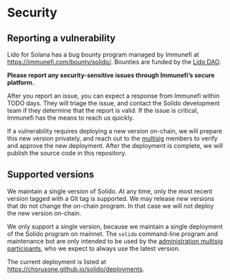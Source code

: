 # Security

## Reporting a vulnerability

Lido for Solana has a bug bounty program managed by Immunefi at
<https://immunefi.com/bounty/solido/>. Bounties are funded by the
[Lido DAO][dao].

**Please report any security-sensitive issues through Immunefi’s secure
platform.**

After you report an issue, you can expect a response from Immunefi within TODO
days. They will triage the issue, and contact the Solido development team if
they determine that the report is valid. If the issue is critical, Immunefi has
the means to reach us quickly.

If a vulnerability requires deploying a new version on-chain, we will prepare
this new version privately, and reach out to the [multisig][multisig] members
to verify and approve the new deployment. After the deployment is complete, we
will publish the source code in this repository.

[dao]:      https://chorusone.github.io/solido/governance
[multisig]: https://chorusone.github.io/solido/administration

## Supported versions

We maintain a single version of Solido. At any time, only the most recent
version tagged with a Git tag is supported. We may release new versions that do
not change the on-chain program. In that case we will not deploy the new version
on-chain.

We only support a single version, because we maintain a single deployment of the
Solido program on mainnet. The `solido` command-line program and maintenance bot
are only intended to be used by the [administration multisig
participants][multisig], who we expect to always use the latest version.

The current deployment is listed at <https://chorusone.github.io/solido/deployments>.
